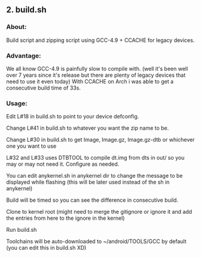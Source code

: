 ## 2. build.sh ##

### About: ###

Build script and zipping script using GCC-4.9 + CCACHE for legacy devices.

### Advantage: ###

We all know GCC-4.9 is painfully slow to compile with. (well it's been well over 7 years since it's release but there are plenty of legacy devices that need to use it even today)
With CCACHE on Arch i was able to get a consecutive build time of 33s.

### Usage: ###

Edit L#18 in build.sh to point to your device defconfig.

Change L#41 in build.sh to whatever you want the zip name to be.

Change L#30 in build.sh to get Image, Image.gz, Image.gz-dtb or whichever one you want to use

L#32 and L#33 uses DTBTOOL to compile dt.img from dts in out/ so you may or may not need it. Configure as needed.

You can edit anykernel.sh in anykernel dir to change the message to be displayed while flashing (this will be later used instead of the sh in anykernel)

Build will be timed so you can see the difference in consecutive build.

Clone to kernel root (might need to merge the gitignore or ignore it and add the entries from here to the ignore in the kernel)

Run build.sh

Toolchains will be auto-downloaded to ~/android/TOOLS/GCC by default (you can edit this in build.sh XD)
